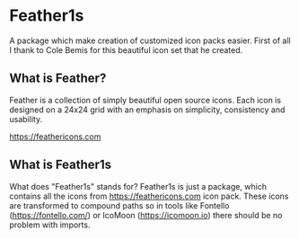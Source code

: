 # Feather1s

A package which make creation of customized icon packs easier. First of all I thank to Cole Bemis for this beautiful icon set that he created.

## What is Feather?

Feather is a collection of simply beautiful open source icons. Each icon is designed on a 24x24 grid with an emphasis on simplicity, consistency and usability.

https://feathericons.com

## What is Feather1s

What does "Feather1s" stands for? Feather1s is just a package, which contains all the icons from https://feathericons.com icon pack. These icons are transformed to compound paths so in tools like Fontello (https://fontello.com/) or IcoMoon (https://icomoon.io) there should be no problem with imports.

